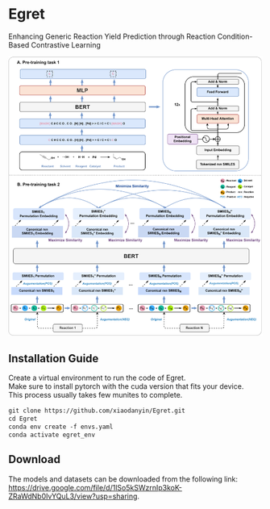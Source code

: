 # Egret
Enhancing Generic Reaction Yield Prediction through Reaction Condition-Based Contrastive Learning

![Egret](./dataset/model_framework.png)


## Installation Guide
Create a virtual environment to run the code of Egret.<br>
Make sure to install pytorch with the cuda version that fits your device.<br>
This process usually takes few munites to complete.<br>
```
git clone https://github.com/xiaodanyin/Egret.git
cd Egret
conda env create -f envs.yaml
conda activate egret_env
```
## Download
The models and datasets can be downloaded from the following link: https://drive.google.com/file/d/1lSo5kSWzrnIp3koK-ZRaWdNb0IvYQuL3/view?usp=sharing.